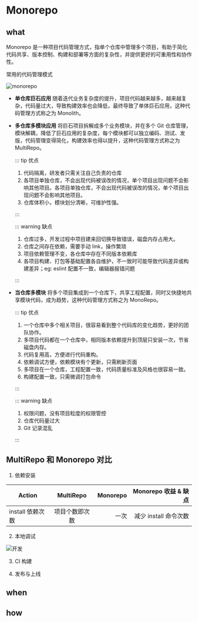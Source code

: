 # Monorepo

## what

Monorepo 是一种项目代码管理方式，指单个仓库中管理多个项目，有助于简化代码共享、版本控制、构建和部署等方面的复杂性，并提供更好的可重用性和协作性。

常用的代码管理模式

![monorepo](/monorepo.webp)

- **单仓库巨石应用** 随着迭代业务复杂度的提升，项目代码越来越多，越来越复杂，代码量过大，导致构建效率也会降低，最终导致了单体巨石应用，这种代码管理方式称之为 Monolith。

- **多仓库多模块应用** 将巨石项目拆解成多个业务模块，并在多个 Git 仓库管理，模块解耦，降低了巨石应用的复杂度，每个模块都可以独立编码、测试、发版，代码管理变得简化，构建效率也得以提升，这种代码管理方式称之为 MultiRepo。

  ::: tip 优点

  1. 代码隔离，研发者只需关注自己负责的仓库
  2. 各项目单独仓库，不会出现代码被误改的情况，单个项目出现问题不会影响其他项目。各项目单独仓库，不会出现代码被误改的情况，单个项目出现问题不会影响其他项目。
  3. 仓库体积小，模块划分清晰，可维护性强。

  :::

  ::: warning 缺点

  1. 仓库过多，开发过程中项目建来回切换导致错误，磁盘内存占用大。
  2. 仓库之间存在依赖，需要手动 link，操作繁琐
  3. 项目依赖管理不变，各仓库中存在不同版本依赖库
  4. 各项目构建、打包等基础配置各自维护，不一致时可能导致代码差异或构建差异；eg: eslint 配置不一致，编辑器报错问题

  :::

- **当仓库多模块** 将多个项目集成到一个仓库下，共享工程配置，同时又快捷地共享模块代码，成为趋势，这种代码管理方式称之为 MonoRepo。

  ::: tip 优点

  1. 一个仓库中多个相关项目，很容易看到整个代码库的变化趋势，更好的团队协作。
  2. 多项目代码都在一个仓库中，相同版本依赖提升到顶层只安装一次，节省磁盘内存。
  3. 代码复用高，方便进行代码重构。
  4. 依赖调试方便，依赖模块有个更新，只需刷新页面
  5. 多项目在一个仓库，工程配置一致，代码质量标准及风格也很容易一致。
  6. 构建配置一致，只需微调打包命令

  :::

  ::: warning 缺点

  1. 权限问题，没有项目粒度的权限管控
  2. 仓库代码量过大
  3. Git 记录混乱

  :::

## MultiRepo 和 Monorepo 对比

1. 依赖安装

| Action           |   MultiRepo    | Monorepo |  Monorepo 收益 & 缺点 |
| ---------------- | :------------: | -------: | --------------------: |
| install 依赖次数 | 项目个数即次数 |     一次 | 减少 install 命令次数 |

2. 本地调试

![开发](/develop.png)

3. CI 构建

4. 发布与上线

## when

## how
